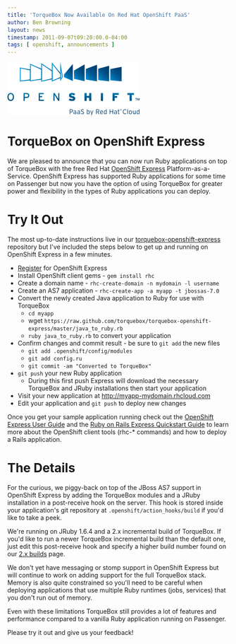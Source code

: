 ```yaml
---
title: 'TorqueBox Now Available On Red Hat OpenShift PaaS'
author: Ben Browning
layout: news
timestamp: 2011-09-07t09:20:00.0-04:00
tags: [ openshift, announcements ]
---
```


[express]: https://openshift.redhat.com/app/
[torquebox-openshift-express]: https://github.com/torquebox/torquebox-openshift-express
[register]: https://openshift.redhat.com/app/user/new/express
[user-guide]: https://docs.redhat.com/docs/en-US/OpenShift_Express/1.0/html/User_Guide/index.html
[rails-quickstart]: https://www.redhat.com/openshift/kb/kb-e1005-ruby-on-rails-express-quickstart-guide
[2x-builds]: http://torquebox.org/2x/builds/

<img src="/images/openshift_logo.png"/>

# TorqueBox on OpenShift Express

We are pleased to announce that you can now run Ruby applications on
top of TorqueBox with the free Red Hat [OpenShift Express][express]
Platform-as-a-Service. OpenShift Express has supported Ruby
applications for some time on Passenger but now you have the option of
using TorqueBox for greater power and flexibility in the types of Ruby
applications you can deploy.

# Try It Out

The most up-to-date instructions live in our
[torquebox-openshift-express][] repository but I've included the steps
below to get up and running on OpenShift Express in a few minutes.

* [Register][] for OpenShift Express
* Install OpenShift client gems - `gem install rhc`
* Create a domain name - `rhc-create-domain -n mydomain -l username`
* Create an AS7 application - `rhc-create-app -a myapp -t jbossas-7.0`
* Convert the newly created Java application to Ruby for use with TorqueBox
  * `cd myapp`
  * wget `https://raw.github.com/torquebox/torquebox-openshift-express/master/java_to_ruby.rb`
  * `ruby java_to_ruby.rb` to convert your application
* Confirm changes and commit result - be sure to `git add` the new files
  * `git add .openshift/config/modules`
  * `git add config.ru`
  * `git commit -am "Converted to TorqueBox"`
* `git push` your new Ruby application
  * During this first push Express will download the necessary TorqueBox and
    JRuby installations then start your application
* Visit your new application at http://myapp-mydomain.rhcloud.com
* Edit your application and `git push` to deploy new changes

Once you get your sample application running check out the [OpenShift
Express User Guide][user-guide] and the [Ruby on Rails Express
Quickstart Guide][rails-quickstart] to learn more about the OpenShift
client tools (rhc-* commands) and how to deploy a Rails application.

# The Details

For the curious, we piggy-back on top of the JBoss AS7 support in
OpenShift Express by adding the TorqueBox modules and a JRuby
installation in a post-receive hook on the server. This hook is stored
inside your application's git repository at
`.openshift/action_hooks/build` if you'd like to take a peek.

We're running on JRuby 1.6.4 and a 2.x incremental build of
TorqueBox. If you'd like to run a newer TorqueBox incremental build
than the default one, just edit this post-receive hook and specify a
higher build number found on our [2.x builds][2x-builds] page.

We don't yet have messaging or stomp support in OpenShift Express but
will continue to work on adding support for the full TorqueBox
stack. Memory is also quite constrained so you'll need to be careful
when deploying applications that use multiple Ruby runtimes (jobs,
services) that you don't run out of memory.

Even with these limitations TorqueBox still provides a lot of features
and performance compared to a vanilla Ruby application running on
Passenger.

Please try it out and give us your feedback!
